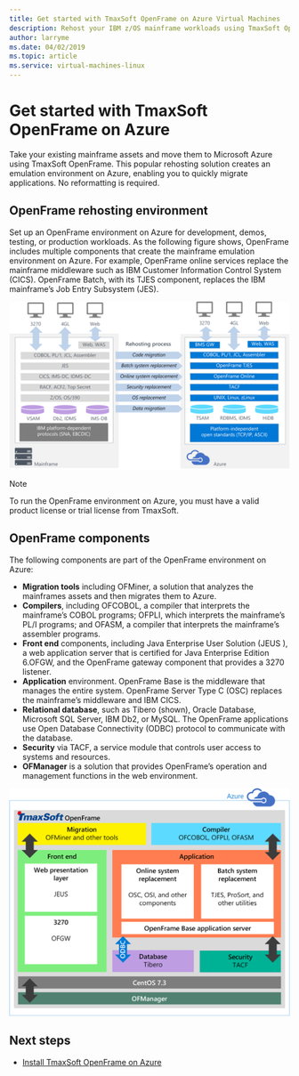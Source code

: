 ```yaml
---
title: Get started with TmaxSoft OpenFrame on Azure Virtual Machines
description: Rehost your IBM z/OS mainframe workloads using TmaxSoft OpenFrame environment on Azure Virtual Machines (VMs).
author: larryme
ms.date: 04/02/2019
ms.topic: article
ms.service: virtual-machines-linux
---
```


# Get started with TmaxSoft OpenFrame on Azure

Take your existing mainframe assets and move them to Microsoft Azure using TmaxSoft OpenFrame. This popular rehosting solution creates an emulation environment on Azure, enabling you to quickly migrate applications. No reformatting is required.

## OpenFrame rehosting environment

Set up an OpenFrame environment on Azure for development, demos, testing, or production workloads. As the following figure shows, OpenFrame includes multiple components that create the mainframe emulation environment on Azure. For example, OpenFrame online services replace the mainframe middleware such as IBM Customer Information Control System (CICS). OpenFrame Batch, with its TJES component, replaces the IBM mainframe’s Job Entry Subsystem (JES). 

![OpenFrame rehosting process](media/openframe-01.png)

> [!NOTE]
> To run the OpenFrame environment on Azure, you must have a valid product license or trial license from TmaxSoft.

## OpenFrame components

The following components are part of the OpenFrame environment on Azure:

- **Migration tools** including OFMiner, a solution that analyzes the mainframes assets and then migrates them to Azure.
- **Compilers**, including OFCOBOL, a compiler that interprets the mainframe’s COBOL programs; OFPLI, which interprets the mainframe’s PL/I programs; and OFASM, a compiler that interprets the mainframe’s assembler programs.
- **Front end** components, including Java Enterprise User Solution (JEUS ), a web application server that is certified for Java Enterprise Edition 6.OFGW, and the OpenFrame gateway component that provides a 3270 listener.
- **Application** environment. OpenFrame Base is the middleware that manages the entire system. OpenFrame Server Type C (OSC) replaces the mainframe’s middleware and IBM CICS.
- **Relational database**, such as Tibero (shown), Oracle Database, Microsoft SQL Server, IBM Db2, or MySQL. The OpenFrame applications use Open Database Connectivity (ODBC) protocol to communicate with the database.
- **Security** via TACF, a service module that controls user access to systems and resources. 
- **OFManager** is a solution that provides OpenFrame’s operation and management functions in the web environment.

![OpenFrame architecture](media/openframe-02.png)

## Next steps

- [Install TmaxSoft OpenFrame on Azure](./install-openframe-on-azure.md)